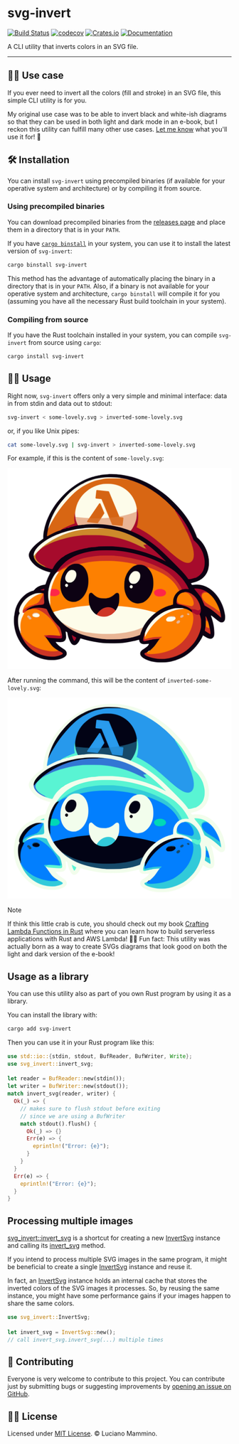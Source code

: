 # svg-invert

[![Build Status](https://github.com/lmammino/svg-invert/actions/workflows/rust.yml/badge.svg)](https://github.com/lmammino/svg-invert/actions/workflows/rust.yml)
[![codecov](https://codecov.io/gh/lmammino/svg-invert/graph/badge.svg?token=2a5OOr6Um4)](https://codecov.io/gh/lmammino/svg-invert)
[![Crates.io](https://img.shields.io/crates/v/svg-invert.svg)](https://crates.io/crates/svg-invert)
[![Documentation](https://docs.rs/svg-invert/badge.svg)](https://docs.rs/svg-invert)

A CLI utility that inverts colors in an SVG file.

---

## 💁‍♂️ Use case

If you ever need to invert all the colors (fill and stroke) in an SVG file, this simple CLI utility is for you.

My original use case was to be able to invert black and white-ish diagrams so that they can be used in both light and dark mode in an e-book, but I reckon this utility can fulfill many other use cases. [Let me know](https://twitter.com/loige) what you'll use it for! 🚀


## 🛠️ Installation

You can install `svg-invert` using precompiled binaries (if available for your operative system and architecture) or by compiling it from source.

### Using precompiled binaries

You can download precompiled binaries from the [releases page](https://github.com/lmammino/svg-invert/releases) and place them in a directory that is in your `PATH`.

If you have [`cargo binstall`](https://github.com/cargo-bins/cargo-binstall) in your system, you can use it to install the latest version of `svg-invert`:

```bash
cargo binstall svg-invert
```

This method has the advantage of automatically placing the binary in a directory that is in your `PATH`. Also, if a binary is not available for your operative system and architecture, `cargo binstall` will compile it for you (assuming you have all the necessary Rust build toolchain in your system).

### Compiling from source

If you have the Rust toolchain installed in your system, you can compile `svg-invert` from source using `cargo`:

```bash
cargo install svg-invert
```

## 👩‍🏫 Usage

Right now, `svg-invert` offers only a very simple and minimal interface: data in from stdin and data out to stdout:

```bash
svg-invert < some-lovely.svg > inverted-some-lovely.svg
```

or, if you like Unix pipes:

```bash
cat some-lovely.svg | svg-invert > inverted-some-lovely.svg
```

For example, if this is the content of `some-lovely.svg`:

![A lovely crab with a Lambda hat](./examples/some-lovely.svg)

After running the command, this will be the content of `inverted-some-lovely.svg`:

![A lovely crab with a Lambda hat with inverted colours](./examples/inverted-some-lovely.svg)

> [!NOTE]
> If think this little crab is cute, you should check out my book [Crafting Lambda Functions in Rust](https://rust-lambda.com) where you can learn how to build serverless applications with Rust and AWS Lambda! 🦀🚀 Fun fact: This utility was actually born as a way to create SVGs diagrams that look good on both the light and dark version of the e-book!

## Usage as a library

You can use this utility also as part of you own Rust program by using it as a library.

You can install the library with:

```bash
cargo add svg-invert
```

Then you can use it in your Rust program like this:

```rust
use std::io::{stdin, stdout, BufReader, BufWriter, Write};
use svg_invert::invert_svg;

let reader = BufReader::new(stdin());
let writer = BufWriter::new(stdout());
match invert_svg(reader, writer) {
  Ok(_) => {
    // makes sure to flush stdout before exiting
    // since we are using a BufWriter
    match stdout().flush() {
      Ok(_) => {}
      Err(e) => {
        eprintln!("Error: {e}");
      }
    }
  }
  Err(e) => {
    eprintln!("Error: {e}");
  }
}
```

## Processing multiple images

[svg_invert::invert_svg](fn.invert_svg.html) is a shortcut for creating a new [InvertSvg](struct.InvertSvg.html) instance and calling its [invert_svg](struct.InvertSvg.html#method.invert_svg) method.

If you intend to process multiple SVG images in the same program, it might be beneficial to create a single [InvertSvg](struct.InvertSvg.html) instance and reuse it.

In fact, an [InvertSvg](struct.InvertSvg.html) instance holds an internal cache that stores the inverted colors of the SVG images it processes.
So, by reusing the same instance, you might have some performance gains if your images happen to share the same colors.

```rust
use svg_invert::InvertSvg;

let invert_svg = InvertSvg::new();
// call invert_svg.invert_svg(...) multiple times
```

## 👷 Contributing

Everyone is very welcome to contribute to this project.
You can contribute just by submitting bugs or suggesting improvements by
[opening an issue on GitHub](https://github.com/lmammino/svg-invert/issues).


## 👩‍⚖️ License

Licensed under [MIT License](LICENSE). © Luciano Mammino.